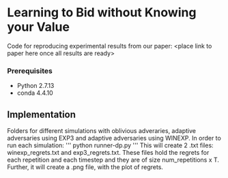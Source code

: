 # Learning to Bid without Knowing your Value

Code for reproducing experimental results from our paper: \<place link to paper here once all results are ready\>

### Prerequisites

* Python 2.7.13
* conda 4.4.10 

## Implementation

Folders for different simulations with oblivious adveraries, adaptive adversaries using EXP3 and adaptive adversaries using WINEXP. In order to run each simulation: 
'''
python runner-dp.py
'''
This will create 2 .txt files: winexp_regrets.txt and exp3_regrets.txt. These files hold the regrets for each repetition and each timestep and they are of size num_repetitions x T. Further, it will create a .png file, with the plot of regrets.


